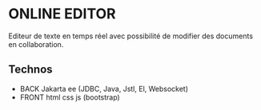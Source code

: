 # ONLINE EDITOR
Editeur de texte en temps réel avec possibilité de modifier des documents en collaboration. 
## Technos 
- BACK Jakarta ee (JDBC, Java, Jstl, El, Websocket)
- FRONT html css js (bootstrap)

